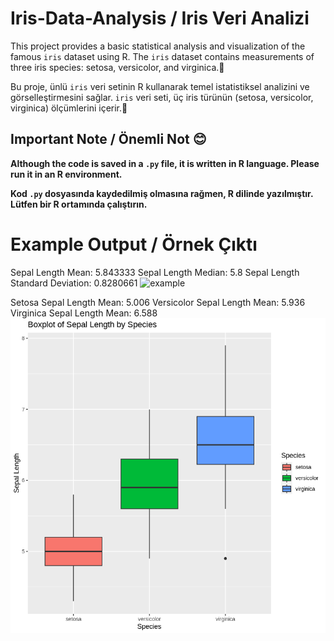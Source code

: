 # Iris-Data-Analysis / Iris Veri Analizi

This project provides a basic statistical analysis and visualization of the famous `iris` dataset using R. The `iris` dataset contains measurements of three iris species: setosa, versicolor, and virginica.🌼

Bu proje, ünlü `iris` veri setinin R kullanarak temel istatistiksel analizini ve görselleştirmesini sağlar. `iris` veri seti, üç iris türünün (setosa, versicolor, virginica) ölçümlerini içerir.🌼

## Important Note / Önemli Not 😊

**Although the code is saved in a `.py` file, it is written in R language. Please run it in an R environment.**

**Kod `.py` dosyasında kaydedilmiş olmasına rağmen, R dilinde yazılmıştır. Lütfen bir R ortamında çalıştırın.**

# Example Output / Örnek Çıktı

Sepal Length Mean: 5.843333 
Sepal Length Median: 5.8 
Sepal Length Standard Deviation: 0.8280661 
![example](sepallenght.png)

Setosa Sepal Length Mean: 5.006 
Versicolor Sepal Length Mean: 5.936 
Virginica Sepal Length Mean: 6.588
![example](bySpecies.png)


